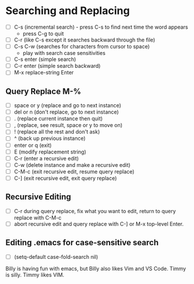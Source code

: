 # Searching and Replacing

- [ ] C-s (incremental search) - press C-s to find next time the word appears
  * press C-g to quit
- [ ] C-r (like C-s except it searches backward through the file)
- [ ] C-s C-w (searches for characters from cursor to space)
  * play with search case sensitivities
- [ ] C-s enter (simple search)
- [ ] C-r enter (simple search backward)
- [ ] M-x replace-string Enter

## Query Replace M-%

- [ ] space or y (replace and go to next instance)
- [ ] del or n (don't replace, go to next instance)
- [ ] . (replace current instance then quit)
- [ ] , (replace, see result, space or y to move on)
- [ ] ! (replace all the rest and don't ask)
- [ ] ^ (back up previous instance)
- [ ] enter or q (exit)
- [ ] E (modify replacement string)
- [ ] C-r (enter a recursive edit)
- [ ] C-w (delete instance and make a recursive edit)
- [ ] C-M-c (exit recursive edit, resume query replace)
- [ ] C-] (exit recursive edit, exit query replace)

## Recursive Editing

- [ ] C-r during query replace, fix what you want to edit, return to query replace with C-M-c
- [ ] abort recursive edit and query replace with C-] or M-x top-level Enter.

## Editing .emacs for case-sensitive search

- [ ] (setq-default case-fold-search nil)

Billy is having fun with emacs, but Billy also likes Vim
and VS Code. Timmy is silly. Timmy likes VIM.
